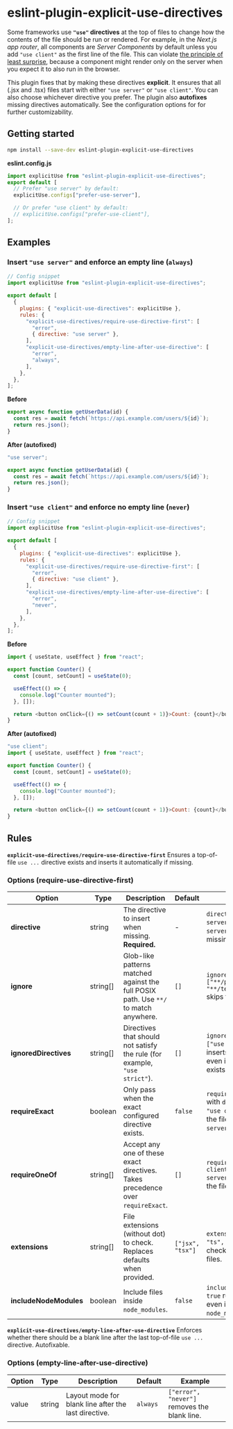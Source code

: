 # eslint-plugin-explicit-use-directives

Some frameworks use **`"use"` directives** at the top of files to change how the contents of the file should be run or rendered. For example, in the _Next.js app router_, all components are _Server Components_ by default unless you add `"use client"` as the first line of the file. This can violate [the principle of least surprise](https://en.wikipedia.org/wiki/Principle_of_least_astonishment), because a component might render only on the server when you expect it to also run in the browser.

This plugin fixes that by making these directives **explicit**. It ensures that all (.jsx and .tsx) files start with either `"use server"` or `"use client"`. You can also choose whichever directive you prefer. The plugin also **autofixes** missing directives automatically. See the configuration options for for further customizability.

## Getting started

```bash
npm install --save-dev eslint-plugin-explicit-use-directives
```

**eslint.config.js**

```js
import explicitUse from "eslint-plugin-explicit-use-directives";
export default [
  // Prefer "use server" by default:
  explicitUse.configs["prefer-use-server"],

  // Or prefer "use client" by default:
  // explicitUse.configs["prefer-use-client"],
];
```

## Examples

### Insert `"use server"` and enforce an empty line (`always`)

```js
// Config snippet
import explicitUse from "eslint-plugin-explicit-use-directives";

export default [
  {
    plugins: { "explicit-use-directives": explicitUse },
    rules: {
      "explicit-use-directives/require-use-directive-first": [
        "error",
        { directive: "use server" },
      ],
      "explicit-use-directives/empty-line-after-use-directive": [
        "error",
        "always",
      ],
    },
  },
];
```

**Before**

```js
export async function getUserData(id) {
  const res = await fetch(`https://api.example.com/users/${id}`);
  return res.json();
}
```

**After (autofixed)**

```js
"use server";

export async function getUserData(id) {
  const res = await fetch(`https://api.example.com/users/${id}`);
  return res.json();
}
```

### Insert `"use client"` and enforce no empty line (`never`)

```js
// Config snippet
import explicitUse from "eslint-plugin-explicit-use-directives";

export default [
  {
    plugins: { "explicit-use-directives": explicitUse },
    rules: {
      "explicit-use-directives/require-use-directive-first": [
        "error",
        { directive: "use client" },
      ],
      "explicit-use-directives/empty-line-after-use-directive": [
        "error",
        "never",
      ],
    },
  },
];
```

**Before**

```js
import { useState, useEffect } from "react";

export function Counter() {
  const [count, setCount] = useState(0);

  useEffect(() => {
    console.log("Counter mounted");
  }, []);

  return <button onClick={() => setCount(count + 1)}>Count: {count}</button>;
}
```

**After (autofixed)**

```js
"use client";
import { useState, useEffect } from "react";

export function Counter() {
  const [count, setCount] = useState(0);

  useEffect(() => {
    console.log("Counter mounted");
  }, []);

  return <button onClick={() => setCount(count + 1)}>Count: {count}</button>;
}
```

## Rules

**`explicit-use-directives/require-use-directive-first`**
Ensures a top-of-file `use ...` directive exists and inserts it automatically if missing.

### Options (require-use-directive-first)

| Option                 | Type     | Description                                                                          | Default          | Example                                                                                         |
| ---------------------- | -------- | ------------------------------------------------------------------------------------ | ---------------- | ----------------------------------------------------------------------------------------------- |
| **directive**          | string   | The directive to insert when missing. **Required.**                                  | -                | `directive: "use server"` inserts `"use server"` at the top of missing files.                   |
| **ignore**             | string[] | Glob-like patterns matched against the full POSIX path. Use `**/` to match anywhere. | `[]`             | `ignore: ["**/pages/**", "**/tests/**"]` skips those folders.                                   |
| **ignoredDirectives**  | string[] | Directives that should not satisfy the rule (for example, `"use strict"`).           | `[]`             | `ignoredDirectives: ["use strict"]` still inserts `"use client"` even if `"use strict"` exists. |
| **requireExact**       | boolean  | Only pass when the exact configured directive exists.                                | `false`          | `requireExact: true` with `directive: "use client"` fails if the file has `"use server"`.       |
| **requireOneOf**       | string[] | Accept any one of these exact directives. Takes precedence over `requireExact`.      | `[]`             | `requireOneOf: ["use client", "use server"]` passes if the file has either.                     |
| **extensions**         | string[] | File extensions (without dot) to check. Replaces defaults when provided.             | `["jsx", "tsx"]` | `extensions: ["js", "ts", "tsx"]` also checks `.js` and `.ts` files.                            |
| **includeNodeModules** | boolean  | Include files inside `node_modules`.                                                 | `false`          | `includeNodeModules: true` runs the rule even in `node_modules`.                                |

**`explicit-use-directives/empty-line-after-use-directive`**
Enforces whether there should be a blank line after the last top-of-file `use ...` directive. Autofixable.

### Options (empty-line-after-use-directive)

| Option | Type   | Description                                          | Default  | Example                                      |
| ------ | ------ | ---------------------------------------------------- | -------- | -------------------------------------------- |
| value  | string | Layout mode for blank line after the last directive. | `always` | `["error", "never"]` removes the blank line. |
